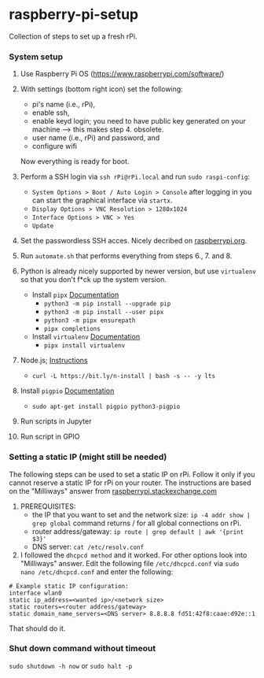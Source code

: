 # raspberry-pi-setup

Collection of steps to set up a fresh rPi.

### System setup

1. Use Raspberry Pi OS (https://www.raspberrypi.com/software/)
2. With settings (bottom right icon) set the following:
    - pi's name (i.e., rPi),
    - enable ssh,
    - enable keyd login; you need to have public key generated on your machine --> this makes step 4. obsolete.
    - user name (i.e., rPi) and password, and
    - configure wifi

   Now everything is ready for boot. 

3. Perform a SSH login via `ssh rPi@rPi.local` and run `sudo raspi-config`:
	 - `System Options > Boot / Auto Login > Console` after logging in you can start the graphical interface via `startx`.
	 - `Display Options > VNC Resolution > 1280x1024`
	 - `Interface Options > VNC > Yes`
	 - `Update`
	 
4. Set the passwordless SSH acces. Nicely decribed on [raspberrypi.org](https://www.raspberrypi.com/documentation/computers/remote-access.html#passwordless-ssh-access).

5. Run `automate.sh` that performs everything from steps 6., 7. and 8.

6. Python is already nicely supported by newer version, but use `virtualenv` so that you don't f*ck up the system version.
	- Install `pipx` [Documentation](https://pypa.github.io/pipx/)
		- `python3 -m pip install --upgrade pip`
		- `python3 -m pip install --user pipx`
		- `python3 -m pipx ensurepath`
		- `pipx completions`
	- Install `virtualenv` [Documentation](https://virtualenv.pypa.io/)
		- `pipx install virtualenv`
		
7. Node.js; [Instructions](https://github.com/mklement0/n-install)
	- `curl -L https://bit.ly/n-install | bash -s -- -y lts`

8. Install `pigpio` [Documentation](https://abyz.me.uk/rpi/pigpio/download.html)
	- `sudo apt-get install pigpio python3-pigpio`

9. Run scripts in Jupyter

10. Run script in GPIO

### Setting a static IP (might still be needed)

The following steps can be used to set a static IP on rPi. Follow it only if you cannot reserve a static IP for rPi on your router. The instructions are based on the "Milliways" answer from [raspberrypi.stackexchange.com](https://raspberrypi.stackexchange.com/a/74428/52236)
1. PREREQUISITES:
     - the IP that you want to set and the network size: `ip -4 addr show | grep global` command returns <current ip>/<network size> for all global connections on rPi.
     - router address/gateway: `ip route | grep default | awk '{print $3}'`
     - DNS server: `cat /etc/resolv.conf`
2. I followed the `dhcpcd method` and it worked. For other options look into "Milliways" answer.
Edit the following file `/etc/dhcpcd.conf` via `sudo nano /etc/dhcpcd.conf` and enter the following:
```
# Example static IP configuration:
interface wlan0
static ip_address=<wanted ip>/<network size>
static routers=<router address/gateway>
static domain_name_servers=<DNS server> 8.8.8.8 fd51:42f8:caae:d92e::1
```
That should do it.

### Shut down command without timeout

`sudo shutdown -h now` or `sudo halt -p`
